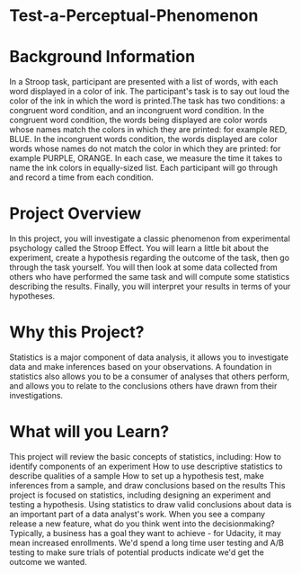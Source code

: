 # Test-a-Perceptual-Phenomenon
# Background Information
In a Stroop task, participant are presented with a list of words, with each word displayed in a color of ink. The participant's task is to say out loud the color of the ink in which the word is printed.The task has two conditions: a congruent word condition, and an incongruent word condition. In the congruent word condition, the words being displayed are color words whose names match the colors in which they are printed: for example RED, BLUE. In the incongruent words condition, the words displayed are color words whose names do not match the color in which they are printed: for example PURPLE, ORANGE. In each case, we measure the time it takes to name the ink colors in equally-sized list. Each participant will go through and record a time from each condition.
# Project Overview
In this project, you will investigate a classic phenomenon from experimental psychology called the Stroop Effect. You will learn a little bit about the experiment, create a hypothesis regarding the outcome of the task, then go through the task yourself. You will then look at some data collected from others who have performed the same task and will compute some statistics describing the results. Finally, you will interpret your results in terms of your hypotheses.

# Why this Project?
Statistics is a major component of data analysis, it allows you to investigate data and make inferences based on your observations. A foundation in statistics also allows you to be a consumer of analyses that others perform, and allows you to relate to the conclusions others have drawn from their investigations.

# What will you Learn?
This project will review the basic concepts of statistics, including:
How to identify components of an experiment
How to use descriptive statistics to describe qualities of a sample
How to set up a hypothesis test, make inferences from a sample, and draw conclusions based on the results
This project is focused on statistics, including designing an experiment and testing a hypothesis. Using statistics to draw valid conclusions about data is an important part of a data analyst's work. When you see a company release a new feature, what do you think went into the decisionmaking? Typically, a business has a goal they want to achieve - for Udacity, it may mean increased enrollments. We'd spend a long time user testing and A/B testing to make sure trials of potential products indicate we'd get the outcome we wanted.
